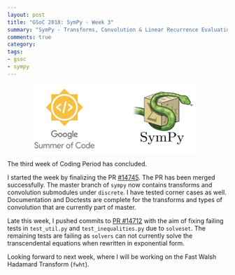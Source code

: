 ```yaml
---
layout: post
title: "GSoC 2018: SymPy - Week 3"
summary: "SymPy - Transforms, Convolution & Linear Recurrence Evaluation"
comments: true
category:
tags:
- gsoc
- sympy
---
```


<img src="/files/gsoc-sympy.png" style="width:75%; height:75%; float:left; margin-left:55px;" />
<br clear="all" />

The third week of Coding Period has concluded.

I started the week by finalizing the PR [#14745](https://github.com/sympy/sympy/pull/14745). The PR has been merged successfully. The master branch of `sympy` now contains transforms and convolution submodules under `discrete`. I have tested corner cases as well. Documentation and Doctests are complete for the transforms and types of convolution that are currently part of master.

Late this week, I pushed commits to [PR #14712](https://github.com/sympy/sympy/pull/14712) with the aim of fixing failing tests in `test_util.py` and `test_inequalities.py` due to `solveset`. The remaining tests are failing as `solvers` can not currently solve the transcendental equations when rewritten in exponential form.

Looking forward to next week, where I will be working on the Fast Walsh Hadamard Transform (`fwht`).